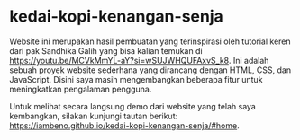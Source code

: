 # kedai-kopi-kenangan-senja
Website ini merupakan hasil pembuatan yang terinspirasi oleh tutorial keren dari pak Sandhika Galih yang bisa kalian temukan di https://youtu.be/MCVkMmYL-aY?si=wSUJWHQUFAxvS_k8. Ini adalah sebuah proyek website sederhana yang dirancang dengan HTML, CSS, dan JavaScript. Disini saya masih mengembangkan beberapa fitur untuk meningkatkan pengalaman pengguna.

Untuk melihat secara langsung demo dari website yang telah saya kembangkan, silakan kunjungi tautan berikut: https://iambeno.github.io/kedai-kopi-kenangan-senja/#home. 


